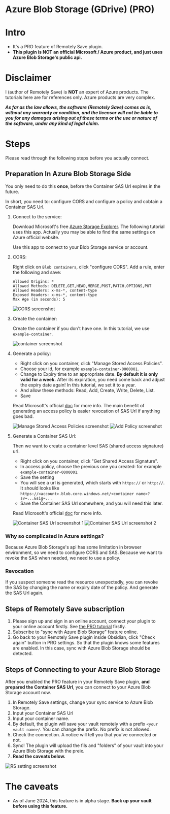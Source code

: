 # Azure Blob Storage (GDrive) (PRO)

# Intro

* It's a PRO feature of Remotely Save plugin.
* **This plugin is NOT an official Microsoft / Azure product, and just uses Azure Blob Storage's public api.**

# Disclaimer

I (author of Remotely Save) is **NOT** an expert of Azure products. The tutorials here are for references only. Azure products are very complex.

***As far as the law allows, the software (Remotely Save) comes as is, without any warranty or condition, and the licensor will not be liable to you for any damages arising out of these terms or the use or nature of the software, under any kind of legal claim.***

# Steps

Please read through the following steps before you actually connect.

## Preparation In Azure Blob Storage Side

You only need to do this **once**, before the Container SAS Url expires in the future.

In short, you need to: configure CORS and configure a policy and cobtain a Container SAS Url.

1. Connect to the service:
    
    Download Microsoft's free [Azure Storage Explorer](https://azure.microsoft.com/en-us/products/storage/storage-explorer). The following tutorial uses this app. Actually you may be able to find the same settings on Azure official website.
    
    Use this app to connect to your Blob Storage service or account.
    
2. CORS:
    
    Right click on `Blob containers`, click "configure CORS". Add a rule, enter the following and save:
    ```
    Allowed Origins: *
    Allowed Methods: DELETE,GET,HEAD,MERGE,POST,PATCH,OPTIONS,PUT
    Allowed Headers: x-ms-*, content-type
    Exposed Headers: x-ms-*, content-type
    Max Age (in seconds): 5
    ```

    ![CORS screenshot](./azure_cors.png)

3. Create the container:  
    
    Create the container if you don't have one. In this tutorial, we use `example-container`.

    ![container screenshot](./azure_example_container.png)

4. Generate a policy:
    
    * Right click on you container, click "Manage Stored Access Policies". 
    * Choose your id, for example `example-container-0000001`.
    * Change to Expiry time to an appropriate date. **By default it is only valid for a week.** After its expiration, you need come back and adjust the expiry date again! In this tutorial, we set it to a year.
    * And allow these methods: Read, Add, Create, Write, Delete, List.
    * Save
   
    Read Microsoft's official [doc](https://learn.microsoft.com/en-us/rest/api/storageservices/define-stored-access-policy) for more info. The main benefit of generating an access policy is easier revocation of SAS Url if anything goes bad. 

    ![Manage Stored Access Policies screenshot](./azure_policy_1.png)
    ![Add Policy screenshot](./azure_policy_3.png)

5. Generate a Container SAS Url:

    Then we want to create a container level SAS (shared access signature) url.

    * Right click on you container, click "Get Shared Access Signature". 
    * In access policy, choose the previous one you created: for example `example-container-0000001`.
    * Save the setting
    * You will see a url is generated, which starts with `https://` or `http://`. It should looks like `https://<account>.blob.core.windows.net/<container name>?sv=...&sig=...`
    * Save the Container SAS Url somewhere, and you will need this later.

    Read Microsoft's official [doc](https://learn.microsoft.com/en-us/azure/storage/common/storage-sas-overview) for more info.

    ![Container SAS Url screenshot 1](./azure_sas_1.png)
    ![Container SAS Url screenshot 2](./azure_sas_2.png)
    
### Why so complicated in Azure settings?

Because Azure Blob Storage's api has some limitation in browser environment, so we need to configure CORS and SAS. Because we want to revoke the SAS when needed, we need to use a policy.

### Revocation

If you suspect someone read the resource unexpectedly, you can revoke the SAS by changing the name or expiry date of the policy. And generate the SAS Url again.

## Steps of Remotely Save subscription

1. Please sign up and sign in an online account, connect your plugin to your online account firstly. See [the PRO tutorial](../../pro/README.md) firstly.
2. Subscribe to "sync with Azure Blob Storage" feature online.
3. Go back to your Remotely Save plugin inside Obsidian, click "Check again" button in PRO settings. So that the plugin knows some features are enabled. In this case, sync with Azure Blob Storage should be detected.

## Steps of Connecting to your Azure Blob Storage

After you enabled the PRO feature in your Remotely Save plugin, **and prepared the Container SAS Url**, you can connect to your Azure Blob Storage account now.

1. In Remotely Save settings, change your sync service to Azure Blob Storage.
2. Input your Container SAS Url
3. Input your container name.
4. By default, the plugin will save your vault remotely with a prefix `<your vault name>/`. You can change the prefix. No prefix is not allowed.
5. Check the connection. A notice will tell you that you've connected or not.
7. Sync! The plugin will upload the fils and "folders" of your vault into your Azure Blob Storage with the preix.
8. **Read the caveats below.**

![RS setting screenshot](./azure_rs_setting.png)

# The caveats

* As of June 2024, this feature is in alpha stage. **Back up your vault before using this feature.**
